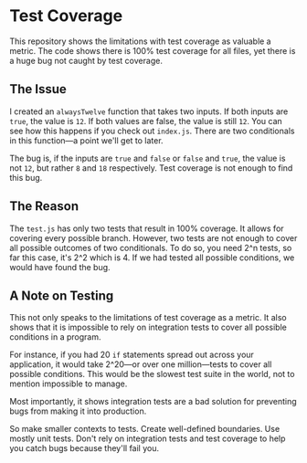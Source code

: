 # Test Coverage

This repository shows the limitations with test coverage as valuable a metric. The code shows there is 100% test coverage for all files, yet there is a huge bug not caught by test coverage.

## The Issue

I created an `alwaysTwelve` function that takes two inputs. If both inputs are `true`, the value is `12`. If both values are false, the value is still `12`. You can see how this happens if you check out `index.js`. There are two conditionals in this function—a point we'll get to later.

The bug is, if the inputs are `true` and `false` or `false` and `true`, the value is not `12`, but rather `8` and `18` respectively. Test coverage is not enough to find this bug.

## The Reason

The `test.js` has only two tests that result in 100% coverage. It allows for covering every possible branch. However, two tests are not enough to cover all possible outcomes of two conditionals. To do so, you need 2^n tests, so far this case, it's 2^2 which is 4. If we had tested all possible conditions, we would have found the bug.

## A Note on Testing

This not only speaks to the limitations of test coverage as a metric. It also shows that it is impossible to rely on integration tests to cover all possible conditions in a program. 

For instance, if you had 20 `if` statements spread out across your application, it would take 2^20—or over one million—tests to cover all possible conditions. This would be the slowest test suite in the world, not to mention impossible to manage.

Most importantly, it shows integration tests are a bad solution for preventing bugs from making it into production.

So make smaller contexts to tests. Create well-defined boundaries. Use mostly unit tests. Don't rely on integration tests and test coverage to help you catch bugs because they'll fail you.
